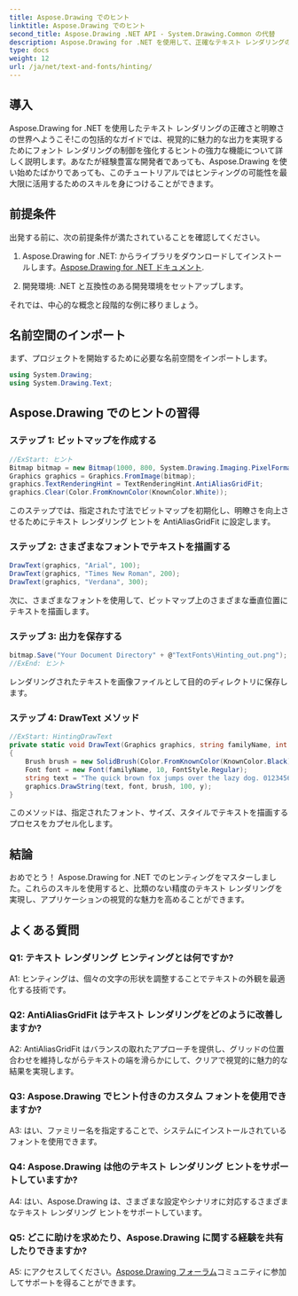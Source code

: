 ```yaml
---
title: Aspose.Drawing でのヒント
linktitle: Aspose.Drawing でのヒント
second_title: Aspose.Drawing .NET API - System.Drawing.Common の代替
description: Aspose.Drawing for .NET を使用して、正確なテキスト レンダリングの力を解き放ちます。非常に鮮明なフォントを作成するためのヒントテクニックをマスターします。
type: docs
weight: 12
url: /ja/net/text-and-fonts/hinting/
---
```

## 導入

Aspose.Drawing for .NET を使用したテキスト レンダリングの正確さと明瞭さの世界へようこそ!この包括的なガイドでは、視覚的に魅力的な出力を実現するためにフォント レンダリングの制御を強化するヒントの強力な機能について詳しく説明します。あなたが経験豊富な開発者であっても、Aspose.Drawing を使い始めたばかりであっても、このチュートリアルではヒンティングの可能性を最大限に活用するためのスキルを身につけることができます。

## 前提条件

出発する前に、次の前提条件が満たされていることを確認してください。

1.  Aspose.Drawing for .NET: からライブラリをダウンロードしてインストールします。[Aspose.Drawing for .NET ドキュメント](https://reference.aspose.com/drawing/net/).

2. 開発環境: .NET と互換性のある開発環境をセットアップします。

それでは、中心的な概念と段階的な例に移りましょう。

## 名前空間のインポート

まず、プロジェクトを開始するために必要な名前空間をインポートします。

```csharp
using System.Drawing;
using System.Drawing.Text;
```

## Aspose.Drawing でのヒントの習得

### ステップ 1: ビットマップを作成する

```csharp
//ExStart: ヒント
Bitmap bitmap = new Bitmap(1000, 800, System.Drawing.Imaging.PixelFormat.Format32bppPArgb);
Graphics graphics = Graphics.FromImage(bitmap);
graphics.TextRenderingHint = TextRenderingHint.AntiAliasGridFit;
graphics.Clear(Color.FromKnownColor(KnownColor.White));
```

このステップでは、指定された寸法でビットマップを初期化し、明瞭さを向上させるためにテキスト レンダリング ヒントを AntiAliasGridFit に設定します。

### ステップ 2: さまざまなフォントでテキストを描画する

```csharp
DrawText(graphics, "Arial", 100);
DrawText(graphics, "Times New Roman", 200);
DrawText(graphics, "Verdana", 300);
```

次に、さまざまなフォントを使用して、ビットマップ上のさまざまな垂直位置にテキストを描画します。

### ステップ 3: 出力を保存する

```csharp
bitmap.Save("Your Document Directory" + @"TextFonts\Hinting_out.png");
//ExEnd: ヒント
```

レンダリングされたテキストを画像ファイルとして目的のディレクトリに保存します。

### ステップ 4: DrawText メソッド

```csharp
//ExStart: HintingDrawText
private static void DrawText(Graphics graphics, string familyName, int y)
{
    Brush brush = new SolidBrush(Color.FromKnownColor(KnownColor.Black));
    Font font = new Font(familyName, 10, FontStyle.Regular);
    string text = "The quick brown fox jumps over the lazy dog. 0123456789 ~!@#$%^&*()_+-={}[];':\"<>?/,.\\№`";
    graphics.DrawString(text, font, brush, 100, y);
}
```

このメソッドは、指定されたフォント、サイズ、スタイルでテキストを描画するプロセスをカプセル化します。

## 結論

おめでとう！ Aspose.Drawing for .NET でのヒンティングをマスターしました。これらのスキルを使用すると、比類のない精度のテキスト レンダリングを実現し、アプリケーションの視覚的な魅力を高めることができます。

## よくある質問

### Q1: テキスト レンダリング ヒンティングとは何ですか?

A1: ヒンティングは、個々の文字の形状を調整することでテキストの外観を最適化する技術です。

### Q2: AntiAliasGridFit はテキスト レンダリングをどのように改善しますか?

A2: AntiAliasGridFit はバランスの取れたアプローチを提供し、グリッドの位置合わせを維持しながらテキストの端を滑らかにして、クリアで視覚的に魅力的な結果を実現します。

### Q3: Aspose.Drawing でヒント付きのカスタム フォントを使用できますか?

A3: はい、ファミリー名を指定することで、システムにインストールされているフォントを使用できます。

### Q4: Aspose.Drawing は他のテキスト レンダリング ヒントをサポートしていますか?

A4: はい、Aspose.Drawing は、さまざまな設定やシナリオに対応するさまざまなテキスト レンダリング ヒントをサポートしています。

### Q5: どこに助けを求めたり、Aspose.Drawing に関する経験を共有したりできますか?

 A5: にアクセスしてください。[Aspose.Drawing フォーラム](https://forum.aspose.com/c/diagram/17)コミュニティに参加してサポートを得ることができます。